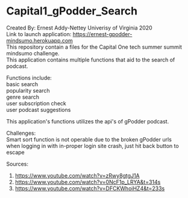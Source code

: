 # Capital1_gPodder_Search
Created By: Ernest Addy-Nettey Univerisy of Virginia 2020<br />Link to launch application: https://ernest-gpodder-mindsumo.herokuapp.com<br />
This repository contain a files for the Capital One tech summer summit mindsumo challenge.<br /> 
This application contains multiple functions that aid to the search of podcast.<br />

Functions include:<br />
basic search<br />
popularity search<br />
genre search <br />
user subscription check<br />
user podcast suggestions <br />

This application's functions utilizes the api's of gPodder podcast.<br />

Challenges: <br />
Smart sort function is not operable due to the broken gPodder urls<br />
when logging in with in-proper login site crash, just hit back button to escape<br />

Sources:<br />
1) https://www.youtube.com/watch?v=zRwy8gtgJ1A<br />
2) https://www.youtube.com/watch?v=0NcF1p_LRYA&t=314s<br />
3) https://www.youtube.com/watch?v=DFCKWhoiHZ4&t=233s

